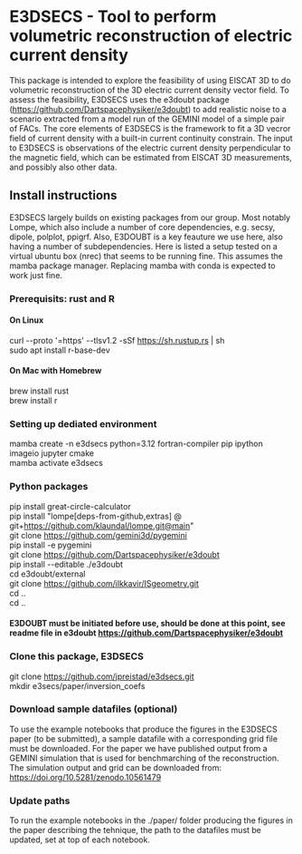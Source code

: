 # E3DSECS - Tool to perform volumetric reconstruction of electric current density
This package is intended to explore the feasibility of using EISCAT 3D to do volumetric reconstruction of the 3D electric current density vector field. To assess the feasibility, E3DSECS uses the e3doubt package (https://github.com/Dartspacephysiker/e3doubt) to add realistic noise to a scenario extracted from a model run of the GEMINI model of a simple pair of FACs. The core elements of E3DSECS is the framework to fit a 3D vecror field of current density with a built-in current continuity constrain. The input to E3DSECS is observations of the electric current density perpendicular to the magnetic field, which can be estimated from EISCAT 3D measurements, and possibly also other data.    

## Install instructions
E3DSECS largely builds on existing packages from our group. Most notably Lompe, which also include a number of core dependencies, e.g. secsy, dipole, polplot, ppigrf. Also, E3DOUBT is a key feauture we use here, also having a number of subdependencies. Here is listed a setup tested on a virtual ubuntu box (nrec) that seems to be running fine. This assumes the mamba package manager. Replacing mamba with conda is expected to work just fine.

### Prerequisits: rust and R
#### On Linux
curl --proto '=https' --tlsv1.2 -sSf https://sh.rustup.rs | sh  
sudo apt install r-base-dev  

#### On Mac with Homebrew
brew install rust  
brew install r  

### Setting up dediated environment
mamba create -n e3dsecs python=3.12 fortran-compiler pip ipython imageio jupyter cmake  
mamba activate e3dsecs  

### Python packages
pip install great-circle-calculator  
pip install "lompe[deps-from-github,extras] @ git+https://github.com/klaundal/lompe.git@main"  
git clone https://github.com/gemini3d/pygemini  
pip install -e pygemini  
git clone https://github.com/Dartspacephysiker/e3doubt  
pip install --editable ./e3doubt  
cd e3doubt/external  
git clone https://github.com/ilkkavir/ISgeometry.git  
cd ..  
cd ..  

#### E3DOUBT must be initiated before use, should be done at this point, see readme file in e3doubt https://github.com/Dartspacephysiker/e3doubt  


### Clone this package, E3DSECS
git clone https://github.com/jpreistad/e3dsecs.git  
mkdir e3secs/paper/inversion_coefs  

### Download sample datafiles (optional)
To use the example notebooks that produce the figures in the E3DSECS paper (to be submitted), a sample datafile with a corresponding grid file must be downloaded. For the paper we have published output from a GEMINI simulation that is used for benchmarching of the reconstruction.  
The simulation output and grid can be downloaded from: https://doi.org/10.5281/zenodo.10561479  

### Update paths
To run the example notebooks in the ./paper/ folder producing the figures in the paper describing the tehnique, the path to the datafiles must be updated, set at top of each notebook.
